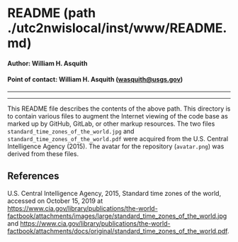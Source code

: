 # README (path ./utc2nwislocal/inst/www/README.md)

#### Author:           William H. Asquith
#### Point of contact: William H. Asquith (wasquith@usgs.gov)

***
***

This README file describes the contents of the above path. This directory is to contain various files to augment the Internet viewing of the code base as marked up by GitHub, GitLab, or other markup resources. The two files `standard_time_zones_of_the_world.jpg` and `standard_time_zones_of_the_world.pdf` were acquired from the U.S. Central Intelligence Agency (2015). The avatar for the repository (`avatar.png`) was derived from these files.

## References

U.S. Central Intelligence Agency, 2015, Standard time zones of the world, accessed on October 15, 2019 at
https://www.cia.gov/library/publications/the-world-factbook/attachments/images/large/standard_time_zones_of_the_world.jpg
and
https://www.cia.gov/library/publications/the-world-factbook/attachments/docs/original/standard_time_zones_of_the_world.pdf.
